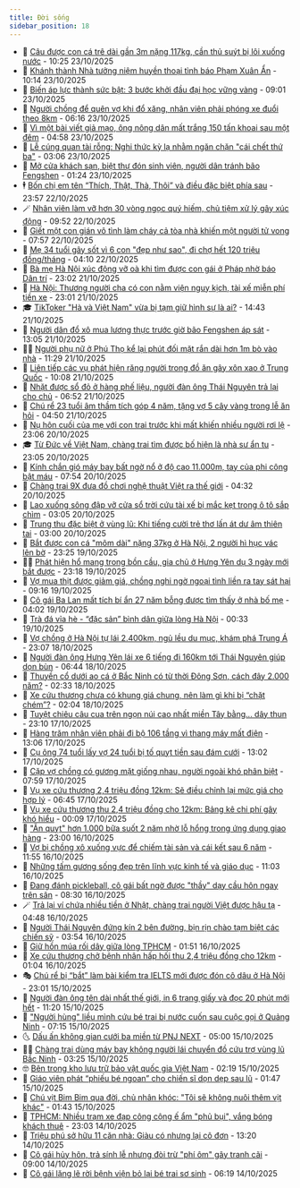 ```yaml
---
title: Đời sống
sidebar_position: 18
---
```


<!-- dantri-doi-song:START -->
- 🥳 [Câu được con cá trê dài gần 3m nặng 117kg, cần thủ suýt bị lôi xuống nước](https://dantri.com.vn/doi-song/cau-duoc-con-ca-tre-dai-gan-3m-nang-117kg-can-thu-suyt-bi-loi-xuong-nuoc-20251023170339541.htm) - 10:25 23/10/2025
- 🌁 [Khánh thành Nhà tưởng niệm huyền thoại tình báo Phạm Xuân Ẩn](https://dantri.com.vn/doi-song/khanh-thanh-nha-tuong-niem-huyen-thoai-tinh-bao-pham-xuan-an-20251023154345560.htm) - 10:14 23/10/2025
- 👀 [Biến áp lực thành sức bật: 3 bước khởi đầu đại học vững vàng](https://dantri.com.vn/doi-song/bien-ap-luc-thanh-suc-bat-3-buoc-khoi-dau-dai-hoc-vung-vang-20251023153129326.htm) - 09:01 23/10/2025
- 🐻 [Người chồng để quên vợ khi đổ xăng, nhân viên phải phóng xe đuổi theo 8km](https://dantri.com.vn/doi-song/nguoi-chong-de-quen-vo-khi-do-xang-nhan-vien-phai-phong-xe-duoi-theo-8km-20251023130511872.htm) - 06:16 23/10/2025
- 🦅 [Vì một bài viết giả mạo, ông nông dân mất trắng 150 tấn khoai sau một đêm](https://dantri.com.vn/doi-song/vi-mot-bai-viet-gia-mao-ong-nong-dan-mat-trang-150-tan-khoai-sau-mot-dem-20251023114344883.htm) - 04:58 23/10/2025
- 🦩 [Lễ cúng quan tài rỗng: Nghi thức kỳ lạ nhằm ngăn chặn &quot;cái chết thứ ba&quot;](https://dantri.com.vn/doi-song/le-cung-quan-tai-rong-nghi-thuc-ky-la-nham-ngan-chan-cai-chet-thu-ba-20251022215000795.htm) - 03:06 23/10/2025
- 🦏 [Mở cửa khách sạn, biệt thự đón sinh viên, người dân tránh bão Fengshen](https://dantri.com.vn/doi-song/mo-cua-khach-san-biet-thu-don-sinh-vien-nguoi-dan-tranh-bao-fengshen-20251022205648966.htm) - 01:24 23/10/2025
- 🕴 [Bốn chị em tên “Thích, Thật, Thà, Thôi” và điều đặc biệt phía sau](https://dantri.com.vn/doi-song/bon-chi-em-ten-thich-that-tha-thoi-va-dieu-dac-biet-phia-sau-20251022223157455.htm) - 23:57 22/10/2025
- 🪄 [Nhân viên làm vỡ hơn 30 vòng ngọc quý hiếm, chủ tiệm xử lý gây xúc động](https://dantri.com.vn/doi-song/nhan-vien-lam-vo-hon-30-vong-ngoc-quy-hiem-chu-tiem-xu-ly-gay-xuc-dong-20251022154624341.htm) - 09:52 22/10/2025
- 🚦 [Giết một con gián vô tình làm cháy cả tòa nhà khiến một người tử vong](https://dantri.com.vn/doi-song/giet-mot-con-gian-vo-tinh-lam-chay-ca-toa-nha-khien-mot-nguoi-tu-vong-20251022125726607.htm) - 07:57 22/10/2025
- 🤔 [Mẹ 34 tuổi gây sốt vì 6 con &quot;đẹp như sao&quot;, đi chợ hết 120 triệu đồng/tháng](https://dantri.com.vn/doi-song/me-34-tuoi-gay-sot-vi-6-con-dep-nhu-sao-di-cho-het-120-trieu-dongthang-20251022011932995.htm) - 04:10 22/10/2025
- 🚦 [Bà mẹ Hà Nội xúc động vỡ oà khi tìm được con gái ở Pháp nhờ báo Dân trí](https://dantri.com.vn/doi-song/ba-me-ha-noi-xuc-dong-vo-oa-khi-tim-duoc-con-gai-o-phap-nho-bao-dan-tri-20251020224141948.htm) - 23:02 21/10/2025
- 🐎 [Hà Nội: Thương người cha có con nằm viện nguy kịch, tài xế miễn phí tiền xe](https://dantri.com.vn/doi-song/ha-noi-thuong-nguoi-cha-co-con-nam-vien-nguy-kich-tai-xe-mien-phi-tien-xe-20251021183945851.htm) - 23:01 21/10/2025
- 🎓 [TikToker &quot;Hà và Việt Nam&quot; vừa bị tạm giữ hình sự là ai?](https://dantri.com.vn/doi-song/tiktoker-ha-va-viet-nam-vua-bi-tam-giu-hinh-su-la-ai-20251021211336488.htm) - 14:43 21/10/2025
- 🐘 [Người dân đổ xô mua lương thực trước giờ bão Fengshen áp sát](https://dantri.com.vn/doi-song/nguoi-dan-do-xo-mua-luong-thuc-truoc-gio-bao-fengshen-ap-sat-20251021192819404.htm) - 13:05 21/10/2025
- 🧑‍🏫 [Người phụ nữ ở Phú Thọ kể lại phút đối mặt rắn dài hơn 1m bò vào nhà](https://dantri.com.vn/doi-song/nguoi-phu-nu-o-phu-tho-ke-lai-phut-doi-mat-ran-dai-hon-1m-bo-vao-nha-20251021170324232.htm) - 11:29 21/10/2025
- 🦒 [Liên tiếp các vụ phát hiện răng người trong đồ ăn gây xôn xao ở Trung Quốc](https://dantri.com.vn/doi-song/lien-tiep-cac-vu-phat-hien-rang-nguoi-trong-do-an-gay-xon-xao-o-trung-quoc-20251021165352951.htm) - 10:08 21/10/2025
- 🧰 [Nhặt được sổ đỏ ở hàng phế liệu, người đàn ông Thái Nguyên trả lại cho chủ](https://dantri.com.vn/doi-song/nhat-duoc-so-do-o-hang-phe-lieu-nguoi-dan-ong-thai-nguyen-tra-lai-cho-chu-20251021082733081.htm) - 06:52 21/10/2025
- 🧐 [Chú rể 23 tuổi âm thầm tích góp 4 năm, tặng vợ 5 cây vàng trong lễ ăn hỏi](https://dantri.com.vn/doi-song/chu-re-23-tuoi-am-tham-tich-gop-4-nam-tang-vo-5-cay-vang-trong-le-an-hoi-20251021110331084.htm) - 04:50 21/10/2025
- 🌮 [Nụ hôn cuối của mẹ với con trai trước khi mất khiến nhiều người rơi lệ](https://dantri.com.vn/doi-song/nu-hon-cuoi-cua-me-voi-con-trai-truoc-khi-mat-khien-nhieu-nguoi-roi-le-20251020011036763.htm) - 23:06 20/10/2025
- 🎓 [Từ Đức về Việt Nam, chàng trai tìm được bố hiện là nhà sư ẩn tu](https://dantri.com.vn/doi-song/tu-duc-ve-viet-nam-chang-trai-tim-duoc-bo-hien-la-nha-su-an-tu-20251020134808854.htm) - 23:05 20/10/2025
- 🚀 [Kính chắn gió máy bay bất ngờ nổ ở độ cao 11.000m, tay của phi công bật máu](https://dantri.com.vn/doi-song/kinh-chan-gio-may-bay-bat-ngo-no-o-do-cao-11000m-tay-cua-phi-cong-bat-mau-20251020144449765.htm) - 07:54 20/10/2025
- 🤖 [Chàng trai 9X đưa đồ chơi nghệ thuật Việt ra thế giới](https://dantri.com.vn/doi-song/chang-trai-9x-dua-do-choi-nghe-thuat-viet-ra-the-gioi-20250921210839974.htm) - 04:32 20/10/2025
- 🤩 [Lao xuống sông đập vỡ cửa sổ trời cứu tài xế bị mắc kẹt trong ô tô sắp chìm](https://dantri.com.vn/doi-song/lao-xuong-song-dap-vo-cua-so-troi-cuu-tai-xe-bi-mac-ket-trong-o-to-sap-chim-20251019170654963.htm) - 03:05 20/10/2025
- 👹 [Trung thu đặc biệt ở vùng lũ: Khi tiếng cười trẻ thơ lấn át dư âm thiên tai](https://dantri.com.vn/doi-song/trung-thu-dac-biet-o-vung-lu-khi-tieng-cuoi-tre-tho-lan-at-du-am-thien-tai-20251019175456477.htm) - 03:00 20/10/2025
- 🦩 [Bắt được con cá &quot;mõm dài&quot; nặng 37kg ở Hà Nội, 2 người hì hục vác lên bờ](https://dantri.com.vn/doi-song/bat-duoc-con-ca-mom-dai-nang-37kg-o-ha-noi-2-nguoi-hi-huc-vac-len-bo-20251019202501555.htm) - 23:25 19/10/2025
- 🧑‍🏫 [Phát hiện hổ mang trong bồn cầu, gia chủ ở Hưng Yên dụ 3 ngày mới bắt được](https://dantri.com.vn/doi-song/phat-hien-ho-mang-trong-bon-cau-gia-chu-o-hung-yen-du-3-ngay-moi-bat-duoc-20251019154414735.htm) - 23:18 19/10/2025
- 🌈 [Vợ mua thịt được giảm giá, chồng nghi ngờ ngoại tình liền ra tay sát hại](https://dantri.com.vn/doi-song/vo-mua-thit-duoc-giam-gia-chong-nghi-ngo-ngoai-tinh-lien-ra-tay-sat-hai-20251019104822641.htm) - 09:16 19/10/2025
- 💃 [Cô gái Ba Lan mất tích bí ẩn 27 năm bỗng được tìm thấy ở nhà bố mẹ](https://dantri.com.vn/doi-song/co-gai-ba-lan-mat-tich-bi-an-27-nam-bong-duoc-tim-thay-o-nha-bo-me-20251019083129971.htm) - 04:02 19/10/2025
- 💂 [Trà đá vỉa hè - “đặc sản” bình dân giữa lòng Hà Nội](https://dantri.com.vn/doi-song/tra-da-via-he-dac-san-binh-dan-giua-long-ha-noi-20251005143205269.htm) - 00:33 19/10/2025
- 🦏 [Vợ chồng ở Hà Nội tự lái 2.400km, ngủ lều du mục, khám phá Trung Á](https://dantri.com.vn/doi-song/vo-chong-o-ha-noi-tu-lai-2400km-ngu-leu-du-muc-kham-pha-trung-a-20251015170620457.htm) - 23:07 18/10/2025
- 🤡 [Người đàn ông Hưng Yên lái xe 6 tiếng đi 160km tới Thái Nguyên giúp dọn bùn](https://dantri.com.vn/doi-song/nguoi-dan-ong-hung-yen-lai-xe-6-tieng-di-160km-toi-thai-nguyen-giup-don-bun-20251018130725239.htm) - 06:44 18/10/2025
- 🫶 [Thuyền cổ dưới ao cá ở Bắc Ninh có từ thời Đông Sơn, cách đây 2.000 năm?](https://dantri.com.vn/doi-song/thuyen-co-duoi-ao-ca-o-bac-ninh-co-tu-thoi-dong-son-cach-day-2000-nam-20251017224942179.htm) - 02:33 18/10/2025
- 💪 [Xe cứu thương chưa có khung giá chung, nên làm gì khi bị “chặt chém”?](https://dantri.com.vn/doi-song/xe-cuu-thuong-chua-co-khung-gia-chung-nen-lam-gi-khi-bi-chat-chem-20251017231820387.htm) - 02:04 18/10/2025
- 🦅 [Tuyệt chiêu câu cua trên ngọn núi cao nhất miền Tây bằng... dây thun](https://dantri.com.vn/doi-song/tuyet-chieu-cau-cua-tren-ngon-nui-cao-nhat-mien-tay-bang-day-thun-20251017092021730.htm) - 23:10 17/10/2025
- 🧠 [Hàng trăm nhân viên phải đi bộ 106 tầng vì thang máy mất điện](https://dantri.com.vn/doi-song/hang-tram-nhan-vien-phai-di-bo-106-tang-vi-thang-may-mat-dien-20251017195142427.htm) - 13:06 17/10/2025
- 🦅 [Cụ ông 74 tuổi lấy vợ 24 tuổi bị tố quỵt tiền sau đám cưới](https://dantri.com.vn/doi-song/cu-ong-74-tuoi-lay-vo-24-tuoi-bi-to-quyt-tien-sau-dam-cuoi-20251017184045696.htm) - 13:02 17/10/2025
- 💪 [Cặp vợ chồng có gương mặt giống nhau, người ngoài khó phân biệt](https://dantri.com.vn/doi-song/cap-vo-chong-co-guong-mat-giong-nhau-nguoi-ngoai-kho-phan-biet-20251017134339725.htm) - 07:59 17/10/2025
- 🧐 [Vụ xe cứu thương 2,4 triệu đồng 12km: Sẽ điều chỉnh lại mức giá cho hợp lý](https://dantri.com.vn/doi-song/vu-xe-cuu-thuong-24-trieu-dong-12km-se-dieu-chinh-lai-muc-gia-cho-hop-ly-20251016230248389.htm) - 06:45 17/10/2025
- 👀 [Vụ xe cứu thương thu 2,4 triệu đồng cho 12km: Bảng kê chi phí gây khó hiểu](https://dantri.com.vn/doi-song/vu-xe-cuu-thuong-thu-24-trieu-dong-cho-12km-bang-ke-chi-phi-gay-kho-hieu-20251016194144000.htm) - 00:09 17/10/2025
- 🎉 [&quot;Ăn quỵt&quot; hơn 1.000 bữa suốt 2 năm nhờ lỗ hổng trong ứng dụng giao hàng](https://dantri.com.vn/doi-song/an-quyt-hon-1000-bua-suot-2-nam-nho-lo-hong-trong-ung-dung-giao-hang-20251016182358523.htm) - 23:00 16/10/2025
- 💂 [Vợ bị chồng xô xuống vực để chiếm tài sản và cái kết sau 6 năm](https://dantri.com.vn/doi-song/vo-bi-chong-xo-xuong-vuc-de-chiem-tai-san-va-cai-ket-sau-6-nam-20251016171152155.htm) - 11:55 16/10/2025
- 🚀 [Những tấm gương sống đẹp trên lĩnh vực kinh tế và giáo dục](https://dantri.com.vn/doi-song/nhung-tam-guong-song-dep-tren-linh-vuc-kinh-te-va-giao-duc-20251016171606651.htm) - 11:03 16/10/2025
- 👹 [Đang đánh pickleball, cô gái bất ngờ được &quot;thầy&quot; dạy cầu hôn ngay trên sân](https://dantri.com.vn/doi-song/dang-danh-pickleball-co-gai-bat-ngo-duoc-thay-day-cau-hon-ngay-tren-san-20251015144150315.htm) - 08:30 16/10/2025
- 🪄 [Trả lại ví chứa nhiều tiền ở Nhật, chàng trai người Việt được hậu tạ](https://dantri.com.vn/doi-song/tra-lai-vi-chua-nhieu-tien-o-nhat-chang-trai-nguoi-viet-duoc-hau-ta-20251014213304636.htm) - 04:48 16/10/2025
- 🌁 [Người Thái Nguyên đứng kín 2 bên đường, bịn rịn chào tạm biệt các chiến sỹ](https://dantri.com.vn/doi-song/nguoi-thai-nguyen-dung-kin-2-ben-duong-bin-rin-chao-tam-biet-cac-chien-sy-20251016104731066.htm) - 03:54 16/10/2025
- 🌋 [Giữ hồn múa rối dây giữa lòng TPHCM](https://dantri.com.vn/giai-tri/giu-hon-mua-roi-day-giua-long-tphcm-20251014222045127.htm) - 01:51 16/10/2025
- 🦆 [Xe cứu thương chở bệnh nhân hấp hối thu 2,4 triệu đồng cho 12km](https://dantri.com.vn/doi-song/xe-cuu-thuong-cho-benh-nhan-hap-hoi-thu-24-trieu-dong-cho-12km-20251015161206832.htm) - 01:04 16/10/2025
- 🎭 [Chú rể bị “bắt” làm bài kiểm tra IELTS mới được đón cô dâu ở Hà Nội](https://dantri.com.vn/doi-song/chu-re-bi-bat-lam-bai-kiem-tra-ielts-moi-duoc-don-co-dau-o-ha-noi-20251015095831362.htm) - 23:01 15/10/2025
- 🤡 [Người đàn ông tên dài nhất thế giới, in 6 trang giấy và đọc 20 phút mới hết](https://dantri.com.vn/doi-song/nguoi-dan-ong-ten-dai-nhat-the-gioi-in-6-trang-giay-va-doc-20-phut-moi-het-20251015125634940.htm) - 11:20 15/10/2025
- 🦩 [&quot;Người hùng&quot; liều mình cứu bé trai bị nước cuốn sau cuộc gọi ở Quảng Ninh](https://dantri.com.vn/doi-song/nguoi-hung-lieu-minh-cuu-be-trai-bi-nuoc-cuon-sau-cuoc-goi-o-quang-ninh-20251015102755386.htm) - 07:15 15/10/2025
- 🌜 [Dấu ấn không gian cưới ba miền từ PNJ NEXT](https://dantri.com.vn/doi-song/dau-an-khong-gian-cuoi-ba-mien-tu-pnj-next-20251015101202916.htm) - 05:00 15/10/2025
- 🧑‍🏫 [Chàng trai dùng máy bay không người lái chuyển đồ cứu trợ vùng lũ Bắc Ninh](https://dantri.com.vn/doi-song/chang-trai-dung-may-bay-khong-nguoi-lai-chuyen-do-cuu-tro-vung-lu-bac-ninh-20251014233231554.htm) - 03:25 15/10/2025
- 🤓 [Bên trong kho lưu trữ bảo vật quốc gia Việt Nam](https://dantri.com.vn/doi-song/ben-trong-kho-luu-tru-bao-vat-quoc-gia-viet-nam-20251013221533995.htm) - 02:19 15/10/2025
- 🤗 [Giáo viên phát “phiếu bé ngoan” cho chiến sĩ dọn dẹp sau lũ](https://dantri.com.vn/doi-song/giao-vien-phat-phieu-be-ngoan-cho-chien-si-don-dep-sau-lu-20251014190054510.htm) - 01:47 15/10/2025
- 🦒 [Chú vịt Bim Bim qua đời, chủ nhân khóc: &quot;Tôi sẽ không nuôi thêm vịt khác&quot;](https://dantri.com.vn/doi-song/chu-vit-bim-bim-qua-doi-chu-nhan-khoc-toi-se-khong-nuoi-them-vit-khac-20251015074347676.htm) - 01:43 15/10/2025
- 💂 [TPHCM: Nhiều trạm xe đạp công cộng ế ẩm &quot;phủ bụi&quot;, vắng bóng khách thuê](https://dantri.com.vn/doi-song/tphcm-nhieu-tram-xe-dap-cong-cong-e-am-phu-bui-vang-bong-khach-thue-20251013110339511.htm) - 23:03 14/10/2025
- 🚀 [Triệu phú sở hữu 11 căn nhà: Giàu có nhưng lại cô đơn](https://dantri.com.vn/doi-song/trieu-phu-so-huu-11-can-nha-giau-co-nhung-lai-co-don-20251014160814818.htm) - 13:20 14/10/2025
- 🐲 [Cô gái hủy hôn, trả sính lễ nhưng đòi trừ &quot;phí ôm&quot; gây tranh cãi](https://dantri.com.vn/doi-song/co-gai-huy-hon-tra-sinh-le-nhung-doi-tru-phi-om-gay-tranh-cai-20251013192641473.htm) - 09:00 14/10/2025
- 🎡 [Cô gái lặng lẽ rời bệnh viện bỏ lại bé trai sơ sinh](https://dantri.com.vn/doi-song/co-gai-lang-le-roi-benh-vien-bo-lai-be-trai-so-sinh-20251014112423410.htm) - 06:19 14/10/2025<!-- dantri-doi-song:END -->
